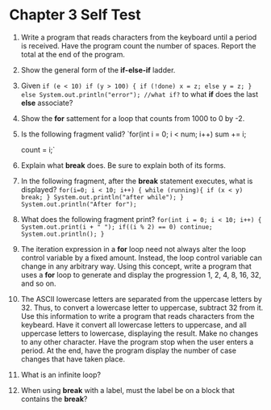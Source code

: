 # Chapter 3 **Self Test**

1. Write a program that reads characters from the keyboard until a period is
   received. Have the program count the number of spaces. Report the total at
   the end of the program.
2. Show the general form of the **if-else-if** ladder.
3. Given
    `if (e < 10)
      if (y > 100) {
        if (!done) x = z;
        else y = z;
      }
      else System.out.println("error"); //what if?`
   to what **if** does the last **else** associate?
4. Show the **for** sattement for a loop that counts from 1000 to 0 by -2.
5. Is the following fragment valid?
    `for(int i = 0; i < num; i++)
      sum += i;

     count = i;`
6. Explain what **break** does. Be sure to explain both of its forms.
7. In the following fragment, after the **break** statement executes, what is
   displayed?
    `for(i=0; i < 10; i++) {
      while (running){
        if (x < y) break;
      }
      System.out.println("after while");
    }
    System.out.println("After for");`
8. What does the following fragment print?
    `for(int i = 0; i < 10; i++) {
      System.out.print(i + " ");
      if((i % 2) == 0) continue;
      System.out.println();
    }`
9. The iteration expression in a **for** loop need not always alter the loop
   control variable by a fixed amount. Instead, the loop control variable can
   change in any arbitrary way. Using this concept, write a program that uses a
   **for** loop to generate and display the progression 1, 2, 4, 8, 16, 32, and
   so on.
10. The ASCII lowercase letters are separated from the uppercase letters by 32.
    Thus, to convert a lowercase letter to uppercase, subtract 32 from it. Use
    this information to write a program that reads characters from the keybeard.
    Have it convert all lowercase letters to uppercase, and all uppercase
    letters to lowercase, displaying the result. Make no changes to any other
    character. Have the program stop when the user enters a period. At the end,
    have the program display the number of case changes that have taken place.
11. What is an infinite loop?
12.  When using **break** with a label, must the label be on a block that
     contains the  **break**?
